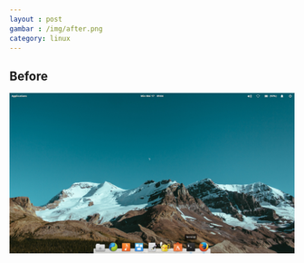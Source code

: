 ```yaml
---
layout : post
gambar : /img/after.png
category: linux
---  
```

## Before
 ![elementary-default](/img/elementary-default.png)
